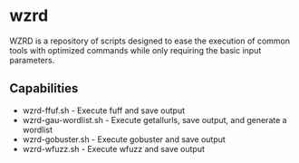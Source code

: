 # wzrd

WZRD is a repository of scripts designed to ease the execution of common tools
with optimized commands while only requiring the basic input parameters. 

## Capabilities
* wzrd-ffuf.sh - Execute fuff and save output
* wzrd-gau-wordlist.sh - Execute getallurls, save output, and generate
  a wordlist
* wzrd-gobuster.sh - Execute gobuster and save output
* wzrd-wfuzz.sh - Execute wfuzz and save output
